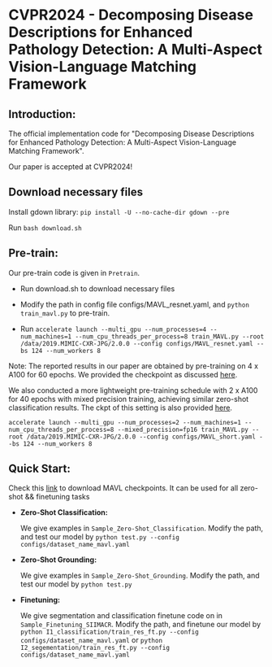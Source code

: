# CVPR2024 - Decomposing Disease Descriptions for Enhanced Pathology Detection: A Multi-Aspect Vision-Language Matching Framework

## Introduction: 

The official implementation code for "Decomposing Disease Descriptions for Enhanced Pathology Detection: A Multi-Aspect Vision-Language Matching Framework".

Our paper is accepted at CVPR2024!
<!-- [**Paper Web**](https://chaoyi-wu.github.io/MedKLIP/) 

[**Arxiv Version**](https://arxiv.org/abs/2301.02228) -->

## Download necessary files
Install gdown library:
```pip install -U --no-cache-dir gdown --pre```

Run ```bash download.sh```

## Pre-train:
Our pre-train code is given in ```Pretrain```. 
* Run download.sh to download necessary files
* Modify the path in config file configs/MAVL_resnet.yaml, and ```python train_mavl.py``` to pre-train.

* Run `accelerate launch --multi_gpu --num_processes=4 --num_machines=1 --num_cpu_threads_per_process=8 train_MAVL.py --root /data/2019.MIMIC-CXR-JPG/2.0.0 --config configs/MAVL_resnet.yaml --bs 124 --num_workers 8`

Note: The reported results in our paper are obtained by pre-training on 4 x A100 for 60 epochs. We provided the checkpoint as discussed [here](Pretrain/data_file/DATA_Prepare.md).

We also conducted a more lightweight pre-training schedule with 2 x A100 for 40 epochs with mixed precision training, achieving similar zero-shot classification results. The ckpt of this setting is also provided [here](Pretrain/data_file/DATA_Prepare.md).

```
accelerate launch --multi_gpu --num_processes=2 --num_machines=1 --num_cpu_threads_per_process=8 --mixed_precision=fp16 train_MAVL.py --root /data/2019.MIMIC-CXR-JPG/2.0.0 --config configs/MAVL_short.yaml --bs 124 --num_workers 8
```

## Quick Start:
Check this [link](Pretrain/data_file/DATA_Prepare.md) to download MAVL checkpoints. It can be used for all zero-shot && finetuning tasks 

* **Zero-Shot Classification:**
    
    We give examples in ```Sample_Zero-Shot_Classification```. Modify the path, and test our model by ```python test.py --config configs/dataset_name_mavl.yaml```
* **Zero-Shot Grounding:**
    
    We give examples in ```Sample_Zero-Shot_Grounding```. Modify the path, and test our model by ```python test.py```
* **Finetuning:**
    
    We give segmentation and classification finetune code on in ```Sample_Finetuning_SIIMACR```. Modify the path, and finetune our model by ```python I1_classification/train_res_ft.py --config configs/dataset_name_mavl.yaml``` or ```python I2_segementation/train_res_ft.py --config configs/dataset_name_mavl.yaml```
